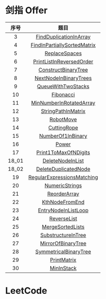 # 剑指 Offer

| 序号  |                                                                                   题目                                                                                    |
| :---: | :-----------------------------------------------------------------------------------------------------------------------------------------------------------------------: |
|   3   |      [FindDuplicationInArray](https://github.com/dyfloveslife/LeetCodeAndJianzhiOffer/blob/master/src/JianzhiOfferSolution/_03_FindDuplicationInArray/Solution.java)      |
|   4   | [FindInPartiallySortedMatrix](https://github.com/dyfloveslife/LeetCodeAndJianzhiOffer/blob/master/src/JianzhiOfferSolution/_04_FindInPartiallySortedMatrix/Solution.java) |
|   5   |               [ReplaceSpaces](https://github.com/dyfloveslife/LeetCodeAndJianzhiOffer/blob/master/src/JianzhiOfferSolution/_05_ReplaceSpaces/Solution.java)               |
|   6   |    [PrintListInReversedOrder](https://github.com/dyfloveslife/LeetCodeAndJianzhiOffer/blob/master/src/JianzhiOfferSolution/_06_PrintListInReversedOrder/Solution.java)    |
|   7   |   [ConstructBinaryTree](https://github.com/dyfloveslife/LeetCodeAndJianzhiOffer/blob/master/src/JianzhiOfferSolution/_07_ConstructBinaryTree/ConstructBinaryTree.java)    |
|   8   |       [NextNodeInBinaryTrees](https://github.com/dyfloveslife/LeetCodeAndJianzhiOffer/blob/master/src/JianzhiOfferSolution/_08_NextNodeInBinaryTrees/Solution.java)       |
|   9   |          [QueueWithTwoStacks](https://github.com/dyfloveslife/LeetCodeAndJianzhiOffer/blob/master/src/JianzhiOfferSolution/_09_QueueWithTwoStacks/Solution.java)          |
|  10   |                   [Fibonacci](https://github.com/dyfloveslife/LeetCodeAndJianzhiOffer/blob/master/src/JianzhiOfferSolution/_10_Fibonacci/Solution.java)                   |
|  11   |     [MinNumberInRotatedArray](https://github.com/dyfloveslife/LeetCodeAndJianzhiOffer/blob/master/src/JianzhiOfferSolution/_11_MinNumberInRotatedArray/Solution.java)     |
|  12   |     [StringPathInMatrix](https://github.com/dyfloveslife/LeetCodeAndJianzhiOffer/blob/master/src/JianzhiOfferSolution/_12_StringPathInMatrix/StringPathInMatrix.java)     |
|  13   |                   [RobotMove](https://github.com/dyfloveslife/LeetCodeAndJianzhiOffer/blob/master/src/JianzhiOfferSolution/_13_RobotMove/Solution.java)                   |
|  14   |                 [CuttingRope](https://github.com/dyfloveslife/LeetCodeAndJianzhiOffer/blob/master/src/JianzhiOfferSolution/_14_CuttingRope/Solution.java)                 |
|  15   |           [NumberOf1InBinary](https://github.com/dyfloveslife/LeetCodeAndJianzhiOffer/blob/master/src/JianzhiOfferSolution/_15_NumberOf1InBinary/Solution.java)           |
|  16   |                       [Power](https://github.com/dyfloveslife/LeetCodeAndJianzhiOffer/blob/master/src/JianzhiOfferSolution/_16_Power/Solution.java)                       |
|  17   |        [Print1ToMaxOfNDigits](https://github.com/dyfloveslife/LeetCodeAndJianzhiOffer/blob/master/src/JianzhiOfferSolution/_17_Print1ToMaxOfNDigits/Solution.java)        |
| 18_01 |          [DeleteNodeInList](https://github.com/dyfloveslife/LeetCodeAndJianzhiOffer/blob/master/src/JianzhiOfferSolution/_18_01_DeleteNodeInList/Solution.java)           |
| 18_02 |      [DeleteDuplicatedNode](https://github.com/dyfloveslife/LeetCodeAndJianzhiOffer/blob/master/src/JianzhiOfferSolution/_18_02_DeleteDuplicatedNode/Solution.java)       |
|  19   |  [RegularExpressionsMatching](https://github.com/dyfloveslife/LeetCodeAndJianzhiOffer/blob/master/src/JianzhiOfferSolution/_19_RegularExpressionsMatching/Solution.java)  |
|  20   |              [NumericStrings](https://github.com/dyfloveslife/LeetCodeAndJianzhiOffer/blob/master/src/JianzhiOfferSolution/_20_NumericStrings/Solution.java)              |
|  21   |                [ReorderArray](https://github.com/dyfloveslife/LeetCodeAndJianzhiOffer/blob/master/src/JianzhiOfferSolution/_21_ReorderArray/Solution.java)                |
|  22   |              [KthNodeFromEnd](https://github.com/dyfloveslife/LeetCodeAndJianzhiOffer/blob/master/src/JianzhiOfferSolution/_22_KthNodeFromEnd/Solution.java)              |
|  23   |         [EntryNodeInListLoop](https://github.com/dyfloveslife/LeetCodeAndJianzhiOffer/blob/master/src/JianzhiOfferSolution/_23_EntryNodeInListLoop/Solution.java)         |
|  24   |                 [ReverseList](https://github.com/dyfloveslife/LeetCodeAndJianzhiOffer/blob/master/src/JianzhiOfferSolution/_24_ReverseList/Solution.java)                 |
|  25   |            [MergeSortedLists](https://github.com/dyfloveslife/LeetCodeAndJianzhiOffer/blob/master/src/JianzhiOfferSolution/_25_MergeSortedLists/Solution.java)            |
|  26   |          [SubstructureInTree](https://github.com/dyfloveslife/LeetCodeAndJianzhiOffer/blob/master/src/JianzhiOfferSolution/_26_SubstructureInTree/Solution.java)          |
|  27   |          [MirrorOfBinaryTree](https://github.com/dyfloveslife/LeetCodeAndJianzhiOffer/blob/master/src/JianzhiOfferSolution/_27_MirrorOfBinaryTree/Solution.java)          |
|  28   |       [SymmetricalBinaryTree](https://github.com/dyfloveslife/LeetCodeAndJianzhiOffer/blob/master/src/JianzhiOfferSolution/_28_SymmetricalBinaryTree/Solution.java)       |
|  29   |                 [PrintMatrix](https://github.com/dyfloveslife/LeetCodeAndJianzhiOffer/blob/master/src/JianzhiOfferSolution/_29_PrintMatrix/Solution.java)                 |
|  30   |                  [MinInStack](https://github.com/dyfloveslife/LeetCodeAndJianzhiOffer/blob/master/src/JianzhiOfferSolution/_30_MinInStack/Solution.java)                  |


# LeetCode
